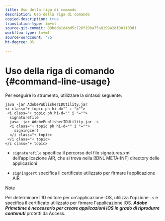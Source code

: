 ```yaml
---
title: Uso della riga di comando
description: Uso della riga di comando
copied-description: true
translation-type: tm+mt
source-git-commit: 89bdda1d4bd5c126f19ba75a819942df901183d1
workflow-type: tm+mt
source-wordcount: '75'
ht-degree: 0%

---
```



# Uso della riga di comando {#command-line-usage}

Per eseguire lo strumento, utilizzare la sintassi seguente:

```
java -jar AdobePublisherIDUtility.jar 
<i class="+ topic ph hi-d="" i "="">
 <i class="+ topic ph hi-d="" i "="">
  signaturefile 
  java -jar AdobePublisherIDUtility.jar -s 
  <i class="+ topic ph hi-d="" i "="">
    signingcert
  </i class="+ topic>
 </i class="+ topic>
</i class="+ topic>
```

* `signaturefile` specifica il percorso del file signatures.xml dell’applicazione AIR, che si trova nella  [!DNL META-INF] directory delle applicazioni

* `signingcert` specifica il certificato utilizzato per firmare l’applicazione AIR

>[!NOTE]
>
>Per determinare l&#39;ID editore per un&#39;applicazione iOS, utilizza l&#39;opzione `-s` e specifica il certificato utilizzato per firmare l&#39;applicazione iOS. ***Adobe Primetime è necessario per creare applicazioni iOS in grado di riprodurre contenuti*** protetti da Access.

